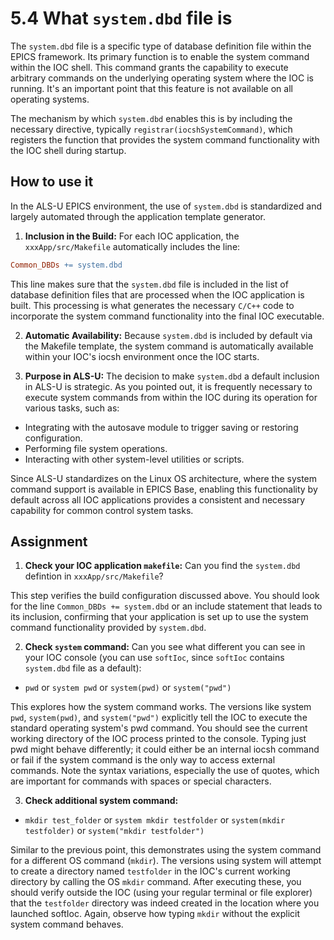 # 5.4 What `system.dbd` file is

The `system.dbd` file is a specific type of database definition file within the EPICS framework. Its primary function is to enable the system command within the IOC shell. This command grants the capability to execute arbitrary commands on the underlying operating system where the IOC is running. It's an important point that this feature is not available on all operating systems.

The mechanism by which `system.dbd` enables this is by including the necessary directive, typically `registrar(iocshSystemCommand)`, which registers the function that provides the system command functionality with the IOC shell during startup.


## How to use it

In the ALS-U EPICS environment, the use of `system.dbd` is standardized and largely automated through the application template generator.


1. **Inclusion in the Build:** For each IOC application, the `xxxApp/src/Makefile` automatically includes the line:

```makefile
Common_DBDs += system.dbd
```
This line makes sure that the `system.dbd` file is included in the list of database definition files that are processed when the IOC application is built. This processing is what generates the necessary `C/C++` code to incorporate the system command functionality into the final IOC executable.

2. **Automatic Availability:** Because `system.dbd` is included by default via the Makefile template, the system command is automatically available within your IOC's iocsh environment once the IOC starts.

3. **Purpose in ALS-U:** The decision to make `system.dbd` a default inclusion in ALS-U is strategic. As you pointed out, it is frequently necessary to execute system commands from within the IOC during its operation for various tasks, such as:

* Integrating with the autosave module to trigger saving or restoring configuration.
* Performing file system operations.
* Interacting with other system-level utilities or scripts.

Since ALS-U standardizes on the Linux OS architecture, where the system command support is available in EPICS Base, enabling this functionality by default across all IOC applications provides a consistent and necessary capability for common control system tasks.

## Assignment

1. **Check your IOC application `makefile`:** Can you find the `system.dbd` defintion in `xxxApp/src/Makefile`?

This step verifies the build configuration discussed above. You should look for the line `Common_DBDs += system.dbd` or an include statement that leads to its inclusion, confirming that your application is set up to use the system command functionality provided by `system.dbd`.

2. **Check `system` command:**  Can you see what different you can see in your IOC console (you can use `softIoc`, since `softIoc` contains `system.dbd` file as a default):

* `pwd` or `system pwd` or `system(pwd)` or `system("pwd")`

 This explores how the system command works. The versions like system `pwd`, `system(pwd)`, and `system("pwd")` explicitly tell the IOC to execute the standard operating system's pwd command. You should see the current working directory of the IOC process printed to the console. Typing just pwd might behave differently; it could either be an internal iocsh command or fail if the system command is the only way to access external commands. Note the syntax variations, especially the use of quotes, which are important for commands with spaces or special characters.


3. **Check additional system command:** 

* `mkdir test_folder` or `system mkdir testfolder` or `system(mkdir testfolder)` or `system("mkdir testfolder")`

Similar to the previous point, this demonstrates using the system command for a different OS command (`mkdir`). The versions using system will attempt to create a directory named `testfolder` in the IOC's current working directory by calling the OS `mkdir` command. After executing these, you should verify outside the IOC (using your regular terminal or file explorer) that the `testfolder` directory was indeed created in the location where you launched softIoc. Again, observe how typing `mkdir` without the explicit system command behaves.
